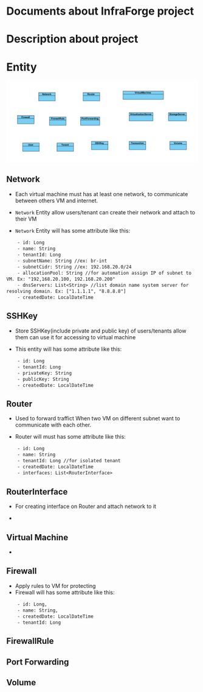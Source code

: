 # Documents about InfraForge project

# Description about project

# Entity

<img src='images/entity1.png'>

## Network

- Each virtual machine must has at least one network, to communicate between others VM and internet.

- ```Network``` Entity allow users/tenant can create their network and attach to their VM

- ```Network``` Entity will has some attribute like this:


```
    - id: Long
    - name: String
    - tenantId: Long
    - subnetName: String //ex: br-int
    - subnetCidr: String //ex: 192.168.20.0/24
    - allocationPool: String //for automation assign IP of subnet to VM. Ex: "192,168.20.100, 192.168.20.200"
    - dnsServers: List<String> //list domain name system server for resolving domain. Ex: ["1.1.1.1", "8.8.8.8"]
    - createdDate: LocalDateTime
```


## SSHKey

- Store SSHKey(include private and public key) of users/tenants allow them can use it for accessing to virtual machine

- This entity will has some attribute like this:

```
    - id: Long
    - tenantId: Long
    - privateKey: String
    - publicKey: String
    - createdDate: LocalDateTime
```

## Router

- Used to forward traffict When two VM on different subnet want to communicate with each other.

- Router will must has some attribute like this:

```
    - id: Long
    - name: String
    - tenantId: Long //for isolated tenant
    - createdDate: LocalDateTime
    - interfaces: List<RouterInterface>
```


## RouterInterface

- For creating interface on Router and attach network to it

- 

## Virtual Machine

- 

## Firewall

- Apply rules to VM for protecting
- Firewall will has some attribute like this:

```
    - id: Long,
    - name: String,
    - createdDate: LocalDateTime
    - tenantId: Long
```

## FirewallRule

## Port Forwarding

## Volume